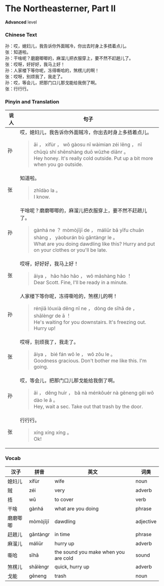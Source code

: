 # The Northeasterner, Part II
**Advanced** level
### Chinese Text
孙：哎，媳妇儿，我告诉你外面贼冷，你出去时身上多捂着点儿。<br />张：知道啦。<br />孙：干啥呢？磨磨唧唧的，麻溜儿把衣服穿上，要不然不赶趟儿了。<br />张：哎呀，好好好，我马上好！<br />孙：人家楼下等你呢，冻得嘶哈的，煞楞儿的啊！<br />张：哎呀，别烦我了，我走了。<br />孙：哎，等会儿，把那门口儿那戈能给我倒了啊。<br />张：行行行。

### Pinyin and Translation
|说人|句子|
|----|----|
|孙|哎，媳妇儿，我告诉你外面贼冷，你出去时身上多捂着点儿。<blockquote>āi ， xífùr ， wǒ gàosu nǐ wàimian zéi lěng ， nǐ chūqù shí shēnshàng duō wǔzhe diǎnr 。<br />Hey honey. It's really cold outside. Put up a bit more when you go outside.</blockquote>|
|张|知道啦。<blockquote>zhīdào la 。<br />I know.</blockquote>|
|孙|干啥呢？磨磨唧唧的，麻溜儿把衣服穿上，要不然不赶趟儿了。<blockquote>gànhá ne ？ mòmòjījī de ， máliūr bǎ yīfu chuān shàng ， yàoburán bù gǎntàngr le 。<br />What are you doing dawdling like this? Hurry and put on your clothes or you'll be late.</blockquote>|
|张|哎呀，好好好，我马上好！<blockquote>āiya ， hǎo hǎo hǎo ， wǒ mǎshàng hǎo ！<br />Dear Scott. Fine, I'll be ready in a minute.</blockquote>|
|孙|人家楼下等你呢，冻得嘶哈的，煞楞儿的啊！<blockquote>rénjiā lóuxià děng nǐ ne ， dòng de sīhā de ， shālèngr de ā ！<br />He's waiting for you downstairs. It's freezing out. Hurry up!</blockquote>|
|张|哎呀，别烦我了，我走了。<blockquote>āiya ， bié fán wǒ le ， wǒ zǒu le 。<br />Goodness gracious. Don't bother me like this. I'm going.</blockquote>|
|孙|哎，等会儿，把那门口儿那戈能给我倒了啊。<blockquote>āi ， děng huìr ， bǎ nà ménkǒuér nà gēneng gěi wǒ dào le ā 。<br />Hey, wait a sec. Take out that trash by the door.</blockquote>|
|张|行行行。<blockquote>xíng xíng xíng 。<br />Ok!</blockquote>|
### Vocab
|汉子|拼音|英文|词类|
|----|----|----|----|
|媳妇儿|xífùr|wife|noun|
|贼|zéi|very|adverb|
|捂|wǔ|to cover|verb|
|干啥|gànhá|what are you doing|phrase|
|磨磨唧唧|mòmòjījī|dawdling|adjective|
|赶趟儿|gǎntàngr|in time|phrase|
|麻溜儿|máliūr|hurry up|adverb|
|嘶哈|sīhā|the sound you make when you are cold|sound|
|煞楞儿|shālèngr|quick, hurry up|adverb|
|戈能|gēneng|trash|noun|